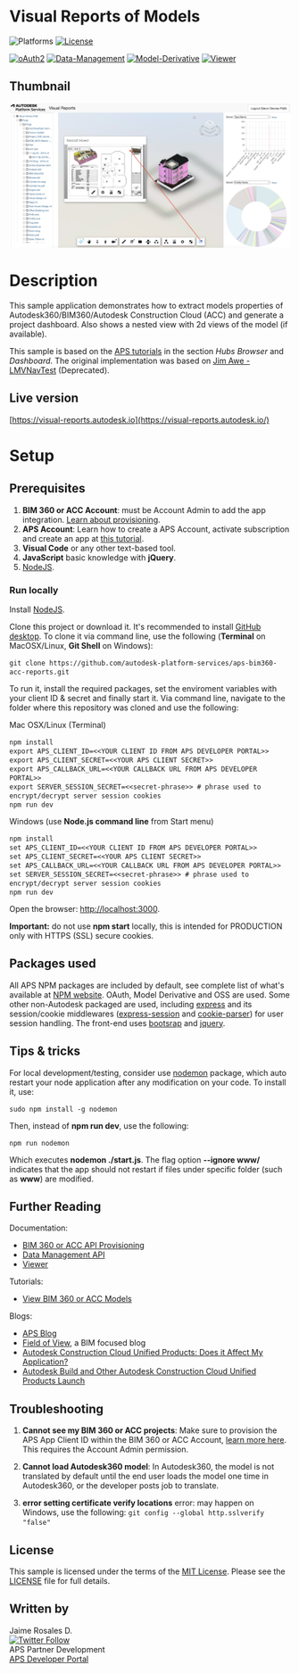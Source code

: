 # Visual Reports of Models

![Platforms](https://img.shields.io/badge/platform-Windows|MacOS-lightgray.svg)
[![License](http://img.shields.io/:license-MIT-blue.svg)](http://opensource.org/licenses/MIT)

[![oAuth2](https://img.shields.io/badge/oAuth2-v2-green.svg)](https://aps.autodesk.com/en/docs/oauth/v2/developers_guide/overview/)
[![Data-Management](https://img.shields.io/badge/Data%20Management-v2-green.svg)](https://aps.autodesk.com/api/data-management-cover-page/)
[![Model-Derivative](https://img.shields.io/badge/Model%20Derivative-v2-red.svg)](https://aps.autodesk.com/api/model-derivative-cover-page/)
[![Viewer](https://img.shields.io/badge/Viewer-v7-blue.svg)](https://aps.autodesk.com/api/viewer-cover-page/)

## Thumbnail

![thumbnail](/thumbnail.png)

# Description

This sample application demonstrates how to extract models properties of Autodesk360/BIM360/Autodesk Construction Cloud (ACC) and generate a project dashboard. Also shows a nested view with 2d views of the model (if available).


This sample is based on the [APS tutorials](https://tutorials.autodesk.io/tutorials/hubs-browser/) in the section *Hubs Browser* and *Dashboard*. The original implementation was based on [Jim Awe - LMVNavTest](https://github.com/JimAwe/LmvNavTest) (Deprecated).

## Live version

[https://visual-reports.autodesk.io](https://visual-reports.autodesk.io/)


# Setup

## Prerequisites

1. **BIM 360 or ACC Account**: must be Account Admin to add the app integration. [Learn about provisioning](https://tutorials.autodesk.io/#provision-access-in-other-products).
2. **APS Account**: Learn how to create a APS Account, activate subscription and create an app at [this tutorial](https://tutorials.autodesk.io/#create-an-account). 
3. **Visual Code** or any other text-based tool.
4. **JavaScript** basic knowledge with **jQuery**.
5. [NodeJS](https://nodejs.org).

### Run locally

Install [NodeJS](https://nodejs.org).

Clone this project or download it. It's recommended to install [GitHub desktop](https://desktop.github.com/). To clone it via command line, use the following (**Terminal** on MacOSX/Linux, **Git Shell** on Windows):

    git clone https://github.com/autodesk-platform-services/aps-bim360-acc-reports.git

To run it, install the required packages, set the enviroment variables with your client ID & secret and finally start it. Via command line, navigate to the folder where this repository was cloned and use the following:

Mac OSX/Linux (Terminal)

    npm install
    export APS_CLIENT_ID=<<YOUR CLIENT ID FROM APS DEVELOPER PORTAL>>
    export APS_CLIENT_SECRET=<<YOUR APS CLIENT SECRET>>
    export APS_CALLBACK_URL=<<YOUR CALLBACK URL FROM APS DEVELOPER PORTAL>>
    export SERVER_SESSION_SECRET=<<secret-phrase>> # phrase used to encrypt/decrypt server session cookies
    npm run dev

Windows (use <b>Node.js command line</b> from Start menu)

    npm install
    set APS_CLIENT_ID=<<YOUR CLIENT ID FROM APS DEVELOPER PORTAL>>
    set APS_CLIENT_SECRET=<<YOUR APS CLIENT SECRET>>
    set APS_CALLBACK_URL=<<YOUR CALLBACK URL FROM APS DEVELOPER PORTAL>>
    set SERVER_SESSION_SECRET=<<secret-phrase>> # phrase used to encrypt/decrypt server session cookies
    npm run dev

Open the browser: [http://localhost:3000](http://localhost:3000).

**Important:** do not use **npm start** locally, this is intended for PRODUCTION only with HTTPS (SSL) secure cookies.


## Packages used

All APS NPM packages are included by default, see complete list of what's available at [NPM website](https://www.npmjs.com/~aps.sdk). OAuth, Model Derivative and OSS are used. Some other non-Autodesk packaged are used, including [express](https://www.npmjs.com/package/express) and its session/cookie middlewares ([express-session](https://www.npmjs.com/package/express-session) and [cookie-parser](https://www.npmjs.com/package/cookie-parser)) for user session handling. The front-end uses [bootsrap](https://www.npmjs.com/package/bootstrap) and [jquery](https://www.npmjs.com/package/jquery).

## Tips & tricks

For local development/testing, consider use [nodemon](https://www.npmjs.com/package/nodemon) package, which auto restart your node application after any modification on your code. To install it, use:

    sudo npm install -g nodemon

Then, instead of <b>npm run dev</b>, use the following:

    npm run nodemon

Which executes **nodemon ./start.js**.  The flag option **--ignore www/** indicates that the app should not restart if files under specific folder (such as **www**) are modified.

## Further Reading

Documentation:

- [BIM 360 or ACC API Provisioning](https://tutorials.autodesk.io/#provision-access-in-other-products)
- [Data Management API](https://developer.autodesk.com/en/docs/data/v2/overview/)
- [Viewer](https://developer.autodesk.com/en/docs/viewer/v7)

Tutorials:

- [View BIM 360 or ACC Models](https://tutorials.autodesk.io/tutorials/hubs-browser/)

Blogs:

- [APS Blog](https://aps.autodesk.com/categories/bim-360-api)
- [Field of View](https://fieldofviewblog.wordpress.com/), a BIM focused blog
- [Autodesk Construction Cloud Unified Products: Does it Affect My Application?](https://aps.autodesk.com/blog/autodesk-construction-cloud-unified-products-does-it-affect-my-application)
- [Autodesk Build and Other Autodesk Construction Cloud Unified Products Launch](https://aps.autodesk.com/blog/autodesk-build-and-other-autodesk-construction-cloud-unified-products-launch)

## Troubleshooting

1. **Cannot see my BIM 360 or ACC projects**: Make sure to provision the APS App Client ID within the BIM 360 or ACC Account, [learn more here](https://tutorials.autodesk.io/#provision-access-in-other-products). This requires the Account Admin permission.

2. **Cannot load Autodesk360 model**: In Autodesk360, the model is not translated by default until the end user loads the model one time in Autodesk360, or the developer posts job to translate. 

3. **error setting certificate verify locations** error: may happen on Windows, use the following: `git config --global http.sslverify "false"`

## License

This sample is licensed under the terms of the [MIT License](http://opensource.org/licenses/MIT).
Please see the [LICENSE](LICENSE) file for full details.

## Written by


Jaime Rosales D. <br /> 
[![Twitter Follow](https://img.shields.io/twitter/follow/afrojme.svg?style=social&label=Follow)](https://twitter.com/AfroJme) <br />APS Partner Development <br />
<a href="http://aps.autodesk.com/">APS Developer Portal</a> <br />